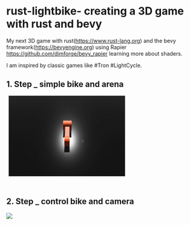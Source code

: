 # rust-lightbike- creating a 3D game with rust and bevy

My next 3D game with rust(https://www.rust-lang.org) and the bevy framework(https://bevyengine.org) using Rapier https://github.com/dimforge/bevy_rapier learning more about shaders.

I am inspired by classic games like #Tron #LightCycle.

## 1. Step _ simple bike and arena

<img src="img/step1.gif" width="320" align="left"><br><br><br><br><br><br><br><br><br><br><br><br><br><br>

## 2. Step _ control bike and camera

<img src="img/step2.gif" width="320" align="left"><br><br><br><br><br><br><br><br><br><br><br><br><br><br>


```Rust

```
